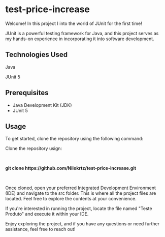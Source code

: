 # test-price-increase

<p>Welcome! In this project I into the world of JUnit for the first time!</p>
<p>JUnit is a powerful testing framework for Java, and this project serves as my hands-on experience in incorporating it into software development.</p>  

<h2>Technologies Used</h2>
<p>Java</p>
<p>JUnit 5</p>

<h2>Prerequisites</h2>
<ul>
  <li>Java Development Kit (JDK)</li>
  <li>JUnit 5</li>
</ul>

<h2>Usage</h2>

<p>To get started, clone the repository using the following command:</p>

<p>Clone the repository usign:</p>
<br>
<p> <strong>git clone https://github.com/Nilokrtz/test-price-increase.git</strong> </p>
<br>
<p>Once cloned, open your preferred Integrated Development Environment (IDE) and navigate to the src folder. This is where all the project files are located. Feel free to explore the contents at your convenience.</p>

<p>If you're interested in running the project, locate the file named "Teste Produto" and execute it within your IDE.</p>

<p>Enjoy exploring the project, and if you have any questions or need further assistance, feel free to reach out!</p>
